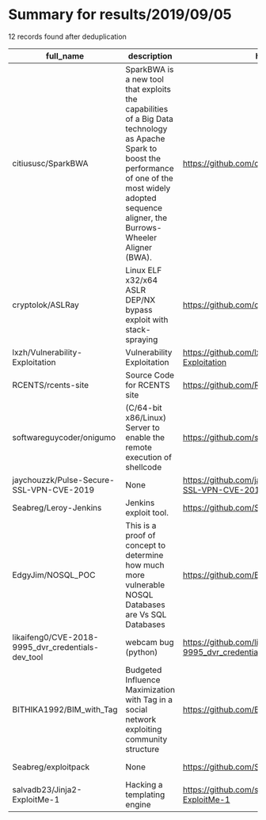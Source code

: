 
# Summary for results/2019/09/05
    
12 records found after deduplication

| full_name | description | html_url | matched_list | matched_count | pushed_at | size | stargazers_count | language | forks_count |
|---------------------------------------------------|----------------------------------------------------------------------------------------------------------------------------------------------------------------------------------------------------------------|----------------------------------------------------------------------|-----------------------|-----------------|---------------------------|--------|--------------------|------------|---------------|
| citiususc/SparkBWA | SparkBWA is a new tool that exploits the capabilities of a Big Data technology as Apache Spark to boost the performance of one of the most widely adopted sequence aligner, the Burrows-Wheeler Aligner (BWA). | https://github.com/citiususc/SparkBWA | ['exploit'] | 1 | 2019-09-05 07:50:03+00:00 | 2585 | 67 | C | 25 |
| cryptolok/ASLRay | Linux ELF x32/x64 ASLR DEP/NX bypass exploit with stack-spraying | https://github.com/cryptolok/ASLRay | ['exploit'] | 1 | 2019-09-05 17:09:13+00:00 | 37 | 288 | Shell | 79 |
| lxzh/Vulnerability-Exploitation | Vulnerability Exploitation | https://github.com/lxzh/Vulnerability-Exploitation | ['exploit'] | 1 | 2019-09-05 03:19:35+00:00 | 179 | 0 | C | 0 |
| RCENTS/rcents-site | Source Code for RCENTS site | https://github.com/RCENTS/rcents-site | ['rce'] | 1 | 2019-09-05 16:31:07+00:00 | 52 | 0 | HTML | 0 |
| softwareguycoder/onigumo | (C/64-bit x86/Linux) Server to enable the remote execution of shellcode | https://github.com/softwareguycoder/onigumo | ['shellcode'] | 1 | 2019-09-05 03:03:08+00:00 | 336 | 1 | C | 0 |
| jaychouzzk/Pulse-Secure-SSL-VPN-CVE-2019 | None | https://github.com/jaychouzzk/Pulse-Secure-SSL-VPN-CVE-2019 | ['cve-2'] | 1 | 2019-09-05 14:54:15+00:00 | 7 | 5 | | 3 |
| Seabreg/Leroy-Jenkins | Jenkins exploit tool. | https://github.com/Seabreg/Leroy-Jenkins | ['exploit'] | 1 | 2019-09-05 01:49:23+00:00 | 22 | 0 | | 0 |
| EdgyJim/NOSQL_POC | This is a proof of concept to determine how much more vulnerable NOSQL Databases are Vs SQL Databases | https://github.com/EdgyJim/NOSQL_POC | ['vulnerability poc'] | 1 | 2019-09-05 09:11:15+00:00 | 0 | 0 | nan | 0 |
| likaifeng0/CVE-2018-9995_dvr_credentials-dev_tool | webcam bug (python) | https://github.com/likaifeng0/CVE-2018-9995_dvr_credentials-dev_tool | ['cve-2'] | 1 | 2019-09-05 14:46:35+00:00 | 4810 | 0 | Python | 0 |
| BITHIKA1992/BIM_with_Tag | Budgeted Influence Maximization with Tag in a social network exploiting community structure | https://github.com/BITHIKA1992/BIM_with_Tag | ['exploit'] | 1 | 2019-09-05 17:22:14+00:00 | 36 | 2 | Python | 2 |
| Seabreg/exploitpack | None | https://github.com/Seabreg/exploitpack | ['exploit'] | 1 | 2019-09-05 21:39:35+00:00 | 11848 | 1 | Shell | 2 |
| salvadb23/Jinja2-ExploitMe-1 | Hacking a templating engine | https://github.com/salvadb23/Jinja2-ExploitMe-1 | ['exploit'] | 1 | 2019-09-05 21:45:50+00:00 | 66 | 0 | | 0 |
